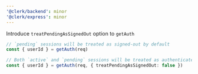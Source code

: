 ```yaml
---
'@clerk/backend': minor
'@clerk/express': minor
---
```


Introduce `treatPendingAsSignedOut` option to `getAuth`

```ts
// `pending` sessions will be treated as signed-out by default
const { userId } = getAuth(req)
```

```ts
// Both `active` and `pending` sessions will be treated as authenticated when `treatPendingAsSignedOut` is false
const { userId } = getAuth(req, { treatPendingAsSignedOut: false })
```
